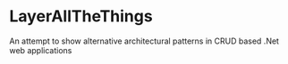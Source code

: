 # LayerAllTheThings

An attempt to show alternative architectural patterns in CRUD based .Net web applications
